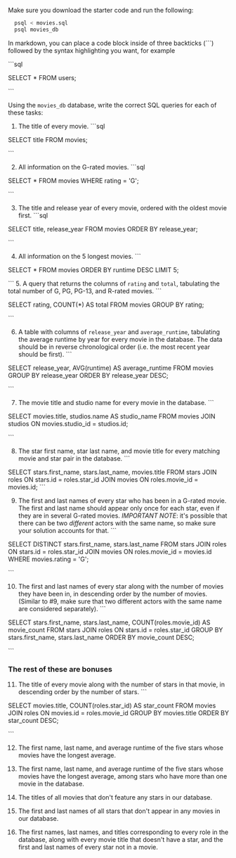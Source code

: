 Make sure you download the starter code and run the following:

```sh
  psql < movies.sql
  psql movies_db
```

In markdown, you can place a code block inside of three backticks (```) followed by the syntax highlighting you want, for example

\```sql

SELECT \* FROM users;

\```

Using the `movies_db` database, write the correct SQL queries for each of these tasks:

1.  The title of every movie.
\```sql

SELECT title FROM movies;

\```

2.  All information on the G-rated movies.
\```sql

SELECT * FROM movies WHERE rating = 'G';

\```

3.  The title and release year of every movie, ordered with the
    oldest movie first.
\```sql

SELECT  title, release_year FROM movies ORDER BY release_year;

\```    
    
4.  All information on the 5 longest movies.
\```

SELECT * FROM movies ORDER BY runtime DESC LIMIT 5;

\```
5.  A query that returns the columns of `rating` and `total`, tabulating the
    total number of G, PG, PG-13, and R-rated movies.
\```

SELECT rating, COUNT(*) AS total
FROM movies
GROUP BY rating;

\```    

6.  A table with columns of `release_year` and `average_runtime`,
    tabulating the average runtime by year for every movie in the database. The data should be in reverse chronological order (i.e. the most recent year should be first).
\```

SELECT release_year,  AVG(runtime) AS average_runtime
FROM movies
GROUP BY release_year
ORDER BY release_year DESC;

\```    

7.  The movie title and studio name for every movie in the
    database.
\```

SELECT movies.title, studios.name AS studio_name
FROM movies
JOIN studios ON movies.studio_id = studios.id;

\```    

8.  The star first name, star last name, and movie title for every
    matching movie and star pair in the database.
\```

SELECT stars.first_name, stars.last_name, movies.title
FROM stars
JOIN roles ON stars.id = roles.star_id
JOIN movies ON roles.movie_id = movies.id;
\```

9.  The first and last names of every star who has been in a G-rated movie. The first and last name should appear only once for each star, even if they are in several G-rated movies. *IMPORTANT NOTE*: it's possible that there can be two *different* actors with the same name, so make sure your solution accounts for that.
\```

SELECT DISTINCT stars.first_name, stars.last_name
FROM stars
JOIN roles ON stars.id = roles.star_id
JOIN movies ON roles.movie_id = movies.id 
WHERE movies.rating = 'G';

\```

10. The first and last names of every star along with the number
    of movies they have been in, in descending order by the number of movies. (Similar to #9, make sure
    that two different actors with the same name are considered separately).
\```

SELECT stars.first_name, stars.last_name, COUNT(roles.movie_id) AS movie_count
FROM stars
JOIN roles ON stars.id = roles.star_id
GROUP BY stars.first_name, stars.last_name
ORDER BY movie_count DESC;

\```


### The rest of these are bonuses

11. The title of every movie along with the number of stars in
    that movie, in descending order by the number of stars.
\```

SELECT movies.title, COUNT(roles.star_id) AS star_count
FROM movies
JOIN roles ON movies.id = roles.movie_id
GROUP BY movies.title
ORDER BY star_count DESC;

\```    

12. The first name, last name, and average runtime of the five
    stars whose movies have the longest average.

13. The first name, last name, and average runtime of the five
    stars whose movies have the longest average, among stars who have more than one movie in the database.

14. The titles of all movies that don't feature any stars in our
    database.

15. The first and last names of all stars that don't appear in any movies in our database.

16. The first names, last names, and titles corresponding to every
    role in the database, along with every movie title that doesn't have a star, and the first and last names of every star not in a movie.
